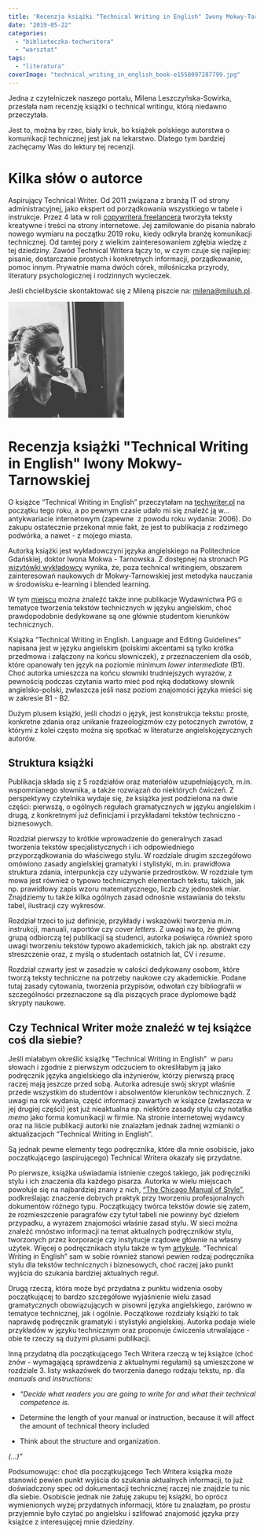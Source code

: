 ```yaml
---
title: 'Recenzja książki "Technical Writing in English" Iwony Mokwy-Tarnowskiej'
date: "2019-05-22"
categories:
  - "biblioteczka-techwritera"
  - "warsztat"
tags:
  - "literatura"
coverImage: "technical_writing_in_english_book-e1558097287799.jpg"
---
```


Jedna z czytelniczek naszego portalu, Milena Leszczyńska-Sowirka, przesłała nam recenzję książki o technical writingu, którą niedawno przeczytała.

Jest to, można by rzec, biały kruk, bo książek polskiego autorstwa o komunikacji technicznej jest jak na lekarstwo. Dlatego tym bardziej zachęcamy Was do lektury tej recenzji.

# Kilka słów o autorce

Aspirujący Technical Writer. Od 2011 związana z branżą IT od strony administracyjnej, jako ekspert od porządkowania wszystkiego w tabele i instrukcje. Przez 4 lata w roli [copywritera freelancera](http://www.milush.pl/) tworzyła teksty kreatywne i treści na strony internetowe. Jej zamiłowanie do pisania nabrało nowego wymiaru na początku 2019 roku, kiedy odkryła branżę komunikacji technicznej. Od tamtej pory z wielkim zainteresowaniem zgłębia wiedzę z tej dziedziny. Zawód Technical Writera łączy to, w czym czuje się najlepiej: pisanie, dostarczanie prostych i konkretnych informacji, porządkowanie, pomoc innym. Prywatnie mama dwóch córek, miłośniczka przyrody, literatury psychologicznej i rodzinnych wycieczek.

Jeśli chcielibyście skontaktować się z Mileną piszcie na: [milena@milush.pl](mailto:milena@milush.pl).

[![](images/milena.jpg)](http://techwriter.pl/wp-content/uploads/2019/05/milena.jpg)

# Recenzja książki "Technical Writing in English" Iwony Mokwy-Tarnowskiej

O książce “Technical Writing in English” przeczytałam na [techwriter.pl](http://techwriter.pl/technical-writing-w-polskim-wydaniu/) na początku tego roku, a po pewnym czasie udało mi się znaleźć ją w... antykwariacie internetowym (zapewne  z powodu roku wydania: 2006). Do zakupu ostatecznie przekonał mnie fakt, że jest to publikacja z rodzimego podwórka, a nawet - z mojego miasta.

Autorką książki jest wykładowczyni języka angielskiego na Politechnice Gdańskiej, doktor Iwona Mokwa - Tarnowska. Z dostępnej na stronach PG [wizytówki wykładowcy](https://pg.edu.pl/fce34b6aef_iwona.mokwa-tarnowska/publikacje?p_p_id=mostwiedzypublicationsportlet_WAR_mostwiedzyportlet&p_p_col_id=column-1&p_p_col_count=1&_mostwiedzypublicationsportlet_WAR_mostwiedzyportlet_delta=10&_mostwiedzypublicationsportlet_WAR_mostwiedzyportlet_keywords=&_mostwiedzypublicationsportlet_WAR_mostwiedzyportlet_advancedSearch=false&_mostwiedzypublicationsportlet_WAR_mostwiedzyportlet_andOperator=true&_mostwiedzypublicationsportlet_WAR_mostwiedzyportlet_resetCur=false&cur=1) wynika, że, poza technical writingiem, obszarem zainteresowań naukowych dr Mokwy-Tarnowskiej jest metodyka nauczania w środowisku e-learning i blended learning.

W tym [miejscu](https://pg.edu.pl/wydawnictwo/katalog?category=25&division=&published=&action=%2Ffull%2F&p_p_id=1_WAR_espeoproxyportlet) można znaleźć także inne publikacje Wydawnictwa PG o tematyce tworzenia tekstów technicznych w języku angielskim, choć prawdopodobnie dedykowane są one głównie studentom kierunków technicznych.

Książka “Technical Writing in English. Language and Editing Guidelines” napisana jest w języku angielskim (polskimi akcentami są tylko krótka przedmowa i załączony na końcu słowniczek), z przeznaczeniem dla osób, które opanowały ten język na poziomie minimum _lower intermediate_ (B1). Choć autorka umieszcza na końcu słowniki trudniejszych wyrazów, z pewnością podczas czytania warto mieć pod ręką dodatkowy słownik angielsko-polski, zwłaszcza jeśli nasz poziom znajomości języka mieści się w zakresie B1 - B2.

Dużym plusem książki, jeśli chodzi o język, jest konstrukcja tekstu: proste, konkretne zdania oraz unikanie frazeologizmów czy potocznych zwrotów, z którymi z kolei często można się spotkać w literaturze angielskojęzycznych autorów.

## Struktura książki

Publikacja składa się z 5 rozdziałów oraz materiałów uzupełniających, m.in. wspomnianego słownika, a także rozwiązań do niektórych ćwiczeń. Z perspektywy czytelnika wydaje się, że książka jest podzielona na dwie części: pierwszą, o ogólnych regułach gramatycznych w języku angielskim i drugą, z konkretnymi już definicjami i przykładami tekstów techniczno - biznesowych.

Rozdział pierwszy to krótkie wprowadzenie do generalnych zasad tworzenia tekstów specjalistycznych i ich odpowiedniego przyporządkowania do właściwego stylu. W rozdziale drugim szczegółowo omówiono zasady angielskiej gramatyki i stylistyki, m.in. prawidłowa struktura zdania, interpunkcja czy używanie przedrostków. W rozdziale tym mowa jest również o typowo technicznych elementach tekstu, takich, jak np. prawidłowy zapis wzoru matematycznego, liczb czy jednostek miar. Znajdziemy tu także kilka ogólnych zasad odnośnie wstawiania do tekstu tabel, ilustracji czy wykresów.

Rozdział trzeci to już definicje, przykłady i wskazówki tworzenia m.in. instrukcji, manuali, raportów czy _cover letters_. Z uwagi na to, że główną grupą odbiorczą tej publikacji są studenci, autorka poświęca również sporo uwagi tworzeniu tekstów typowo akademickich, takich jak np. abstrakt czy streszczenie oraz, z myślą o studentach ostatnich lat, CV i _resume_.

Rozdział czwarty jest w zasadzie w całości dedykowany osobom, które tworzą teksty techniczne na potrzeby naukowe czy akademickie. Podane tutaj zasady cytowania, tworzenia przypisów, odwołań czy bibliografii w szczególności przeznaczone są dla piszących prace dyplomowe bądź skrypty naukowe.

## Czy Technical Writer może znaleźć w tej książce coś dla siebie?

Jeśli miałabym określić książkę ”Technical Writing in English”  w paru słowach i zgodnie z pierwszym odczuciem to określiłabym ją jako podręcznik języka angielskiego dla inżynierów, którzy pierwszą pracę raczej mają jeszcze przed sobą. Autorka adresuje swój skrypt właśnie przede wszystkim do studentów i absolwentów kierunków technicznych. Z uwagi na rok wydania, część informacji zawartych w książce (zwłaszcza w jej drugiej części) jest już nieaktualna np. niektóre zasady stylu czy notatka _memo_ jako forma komunikacji w firmie. Na stronie internetowej wydawcy oraz na liście publikacji autorki nie znalazłam jednak żadnej wzmianki o aktualizacjach “Technical Writing in English”.

Są jednak pewne elementy tego podręcznika, które dla mnie osobiście, jako początkującego (aspirującego) Technical Writera okazały się przydatne.

Po pierwsze, książka uświadamia istnienie czegoś takiego, jak podręczniki stylu i ich znaczenia dla każdego pisarza. Autorka w wielu miejscach powołuje się na najbardziej znany z nich, [“The Chicago Manual of Style”](https://www.chicagomanualofstyle.org/home.html), podkreślając znaczenie dobrych praktyk przy tworzeniu profesjonalnych dokumentów różnego typu. Początkujący twórca tekstów dowie się zatem, że rozmieszczenie paragrafów czy tytuł tabeli nie powinny być dziełem przypadku, a wyrazem znajomości właśnie zasad stylu. W sieci można znaleźć mnóstwo informacji na temat aktualnych podręczników stylu, tworzonych przez korporacje czy instytucje rządowe głównie na własny użytek. Więcej o podręcznikach stylu także w tym [artykule](http://techwriter.pl/podrecznik-stylu-stylrecznik/). “Technical Writing in English” sam w sobie również stanowi pewien rodzaj podręcznika stylu dla tekstów technicznych i biznesowych, choć raczej jako punkt wyjścia do szukania bardziej aktualnych reguł.

Drugą rzeczą, która może być przydatna z punktu widzenia osoby początkującej to bardzo szczegółowe wyjaśnienie wielu zasad gramatycznych obowiązujących w pisowni języka angielskiego, zarówno w tematyce technicznej, jak i ogólnie. Początkowe rozdziały książki to tak naprawdę podręcznik gramatyki i stylistyki angielskiej. Autorka podaje wiele przykładów w języku technicznym oraz proponuje ćwiczenia utrwalające - obie te rzeczy są dużymi plusami publikacji.

Inną przydatną dla początkującego Tech Writera rzeczą w tej książce (choć znów - wymagającą sprawdzenia z aktualnymi regułami) są umieszczone w rozdziale 3. listy wskazówek do tworzenia danego rodzaju tekstu, np. dla _manuals and instructions:_

- _“Decide what readers you are going to write for and what their technical competence is._

- Determine the length of your manual or instruction, because it will affect the amount of technical theory included
- Think about the structure and organization.

_(...)”_

Podsumowując: choć dla początkującego Tech Writera książka może stanowić pewien punkt wyjścia do szukania aktualnych informacji, to już doświadczony spec od dokumentacji technicznej raczej nie znajdzie tu nic dla siebie. Osobiście jednak nie żałuję zakupu tej książki, bo oprócz wymienionych wyżej przydatnych informacji, które tu znalazłam, po prostu przyjemnie było czytać po angielsku i szlifować znajomość języka przy książce z interesującej mnie dziedziny.
